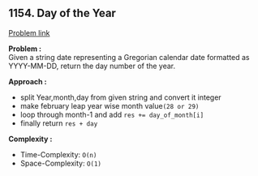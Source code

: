 ## 1154. Day of the Year

[Problem link](https://leetcode.com/problems/day-of-the-year/)

**Problem :**<br>
Given a string date representing a Gregorian calendar date formatted as YYYY-MM-DD, return the day number of the year.<br>

**Approach :**<br>

- split Year,month,day from given string and convert it integer
- make february leap year wise month value`(28 or 29)`
- loop through month-1 and add `res += day_of_month[i]`
- finally return `res + day`

**Complexity :**<br>

- Time-Complexity: `O(n)`
- Space-Complexity: `O(1)`
